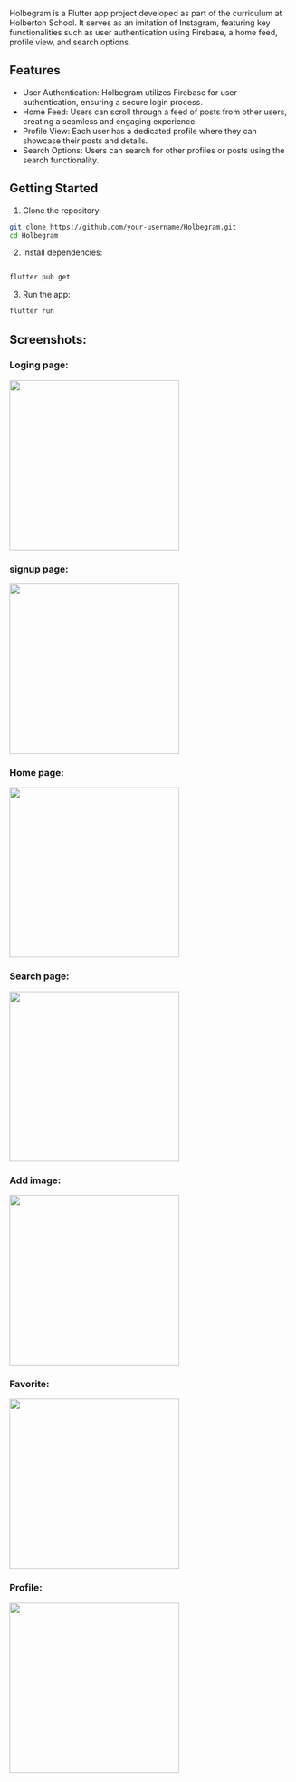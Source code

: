 Holbegram is a Flutter app project developed as part of the curriculum at Holberton School. It serves as an imitation of Instagram, featuring key functionalities such as user authentication using Firebase, a home feed, profile view, and search options.

## Features

*   User Authentication: Holbegram utilizes Firebase for user authentication, ensuring a secure login process.
*   Home Feed: Users can scroll through a feed of posts from other users, creating a seamless and engaging      experience.
*   Profile View: Each user has a dedicated profile where they can showcase their posts and details.
*   Search Options: Users can search for other profiles or posts using the search functionality.

## Getting Started

1.    Clone the repository:

```bash
git clone https://github.com/your-username/Holbegram.git
cd Holbegram
```

2.    Install dependencies:

```bash

flutter pub get 
```
3.    Run the app:

```bash
flutter run
```


## Screenshots:
### Loging page:

<img src="https://github.com/moezabdelkefi/holbertonschool-holbegram/assets/113900578/bef674e5-8ea0-4926-a780-9634af2dce8d" width="300">

### signup page:

<img src="https://github.com/moezabdelkefi/holbertonschool-holbegram/assets/113900578/51c9260e-01af-4688-bcad-1ff5260cf5f3"  width="300">

### Home page:

<img src="https://github.com/moezabdelkefi/holbertonschool-holbegram/assets/113900578/74b6e9b9-345d-4d9d-8648-1405b4df3bdb"  width="300">

### Search page:

<img src="https://github.com/moezabdelkefi/holbertonschool-holbegram/assets/113900578/655933a3-83b8-4ce3-8d11-4bd000385ea7"  width="300">

### Add image:

<img src="https://github.com/moezabdelkefi/holbertonschool-holbegram/assets/113900578/9e40214d-502d-41cc-84c5-fdf1cf59cdd4"  width="300">

### Favorite:

<img src="https://github.com/moezabdelkefi/holbertonschool-holbegram/assets/113900578/9fce6638-ccb6-4ba9-b5a9-210f15329639"  width="300">

### Profile:

<img src="https://github.com/moezabdelkefi/holbertonschool-holbegram/assets/113900578/5810f3f3-e1b6-4162-a5dd-9b67d7f13c6c"  width="300">

